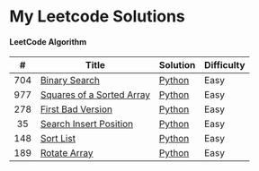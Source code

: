 My Leetcode Solutions
===

#### LeetCode Algorithm

| # |Title|Solution|Difficulty|
|:-:|-----|--------|----------|
|704|[Binary Search](https://leetcode.com/problems/binary-search/)|[Python](./python/0704.binary-search.py)|Easy|
|977|[Squares of a Sorted Array](https://leetcode.com/problems/squares-of-a-sorted-array/)|[Python](./python/0977.squares-of-a-sorted-array.py)|Easy|
|278|[First Bad Version](https://leetcode.com/problems/first-bad-version/)|[Python](./python/0278.first-bad-version.py)|Easy|
|35|[Search Insert Position](https://leetcode.com/problems/search-insert-position/)|[Python](./python/0035.search-insert-position.py)|Easy|
|148|[Sort List](https://leetcode.com/problems/sort-list/)|[Python](./python/0148.sort-list.py)|Easy|
|189|[Rotate Array](https://leetcode.com/problems/rotate-array/)|[Python](./python/0189.rotate-array.py)|Easy|
